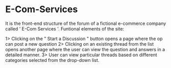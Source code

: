 # E-Com-Services
It is the front-end structure of the forum of a fictional e-commerce company called ' E-Com Services '.
Funtional elements of the  site:

1> Clicking on the " Start a Discussion " button opens a page where the op can post a new question
2> Clicking on an existing thread from the list opens another page where the user can view the 
    question and answers in a detailed manner.
3> User can view particular threads based on different categories selected from the drop-down list.
